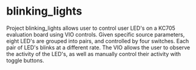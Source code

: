 # blinking_lights
Project blinking_lights allows user to control user LED's on a KC705 evaluation board using VIO controls. Given specific source parameters, eight LED's are grouped into pairs, and controlled by four switches. Each pair of LED's blinks at a different rate. The VIO allows the user to observe the activity of the LED's, as well as manually control their activity with toggle buttons. 
